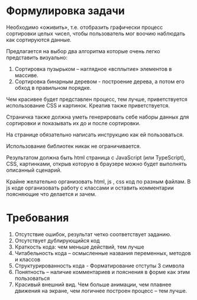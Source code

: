 # Формулировка задачи

Необходимо «оживить», т.е. отобразить графически процесс сортировки целых чисел, чтобы
пользователь мог воочию наблюдать как сортируются данные.

Предлагается на выбор два алгоритма которые очень легко представить визуально:
1) Сортировка пузырьком – наглядное «всплытие» элементов в массиве.
2) Сортировка бинарным деревом - построение дерева, а потом его обход в правильном
порядке.

Чем красивее будет представлен процесс, тем лучше, приветствуется использование CSS и
картинок. Креатив также приветствуется.

Страничка также должна уметь генерировать себе наборы данных для сортировки и показывать их
до и после сортировки.

На странице обязательно написать инструкцию как ей пользоваться.

Использование библиотек никак не ограничивается.

Результатом должна быть html страница с JavaScript (или TypeScript), CSS, картинками, открыв
которую в браузере можно будет выполнять описанный сценарий.

Крайне желательно организовать html, js , css код по разным файлам. В js коде организовать
работу с классами и оставить комментарии поясняющие что делается и зачем.

# Требования

1) Отсутствие ошибок, результат четко соответствует заданию.
2) Отсутствует дублирующийся код
3) Краткость кода: чем меньше действий, тем лучше
4) Читабельность кода – осмысленные названия переменных, методов и классов
5) Структурированность кода - Форматирование отступы 3 символа
6) Понятность – наличие комментариев и пояснения в форме как этим пользоваться
7) Красивый внешний вид. Чем больше анимации, чем плавнее движения на экране, чем
логичнее построен процесс – тем лучше.

